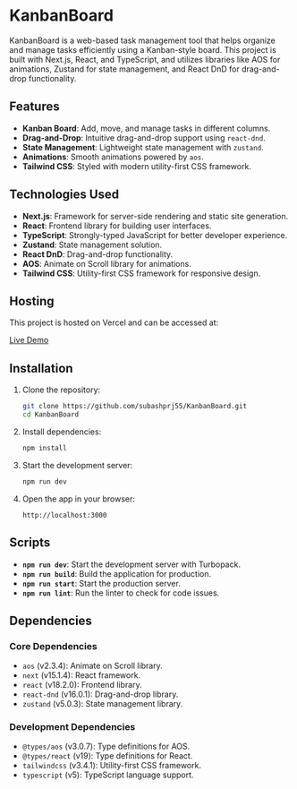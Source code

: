 # KanbanBoard

KanbanBoard is a web-based task management tool that helps organize and manage tasks efficiently using a Kanban-style board. This project is built with Next.js, React, and TypeScript, and utilizes libraries like AOS for animations, Zustand for state management, and React DnD for drag-and-drop functionality.

## Features

- **Kanban Board**: Add, move, and manage tasks in different columns.
- **Drag-and-Drop**: Intuitive drag-and-drop support using `react-dnd`.
- **State Management**: Lightweight state management with `zustand`.
- **Animations**: Smooth animations powered by `aos`.
- **Tailwind CSS**: Styled with modern utility-first CSS framework.

## Technologies Used

- **Next.js**: Framework for server-side rendering and static site generation.
- **React**: Frontend library for building user interfaces.
- **TypeScript**: Strongly-typed JavaScript for better developer experience.
- **Zustand**: State management solution.
- **React DnD**: Drag-and-drop functionality.
- **AOS**: Animate on Scroll library for animations.
- **Tailwind CSS**: Utility-first CSS framework for responsive design.

## Hosting

This project is hosted on Vercel and can be accessed at:

[Live Demo](https://kanban-board-jade-omega.vercel.app/kanban)

## Installation

1. Clone the repository:

   ```bash
   git clone https://github.com/subashprj55/KanbanBoard.git
   cd KanbanBoard
   ```

2. Install dependencies:

   ```bash
   npm install
   ```

3. Start the development server:

   ```bash
   npm run dev
   ```

4. Open the app in your browser:

   ```
   http://localhost:3000
   ```

## Scripts

- **`npm run dev`**: Start the development server with Turbopack.
- **`npm run build`**: Build the application for production.
- **`npm run start`**: Start the production server.
- **`npm run lint`**: Run the linter to check for code issues.


## Dependencies

### Core Dependencies

- `aos` (v2.3.4): Animate on Scroll library.
- `next` (v15.1.4): React framework.
- `react` (v18.2.0): Frontend library.
- `react-dnd` (v16.0.1): Drag-and-drop library.
- `zustand` (v5.0.3): State management library.

### Development Dependencies

- `@types/aos` (v3.0.7): Type definitions for AOS.
- `@types/react` (v19): Type definitions for React.
- `tailwindcss` (v3.4.1): Utility-first CSS framework.
- `typescript` (v5): TypeScript language support.
